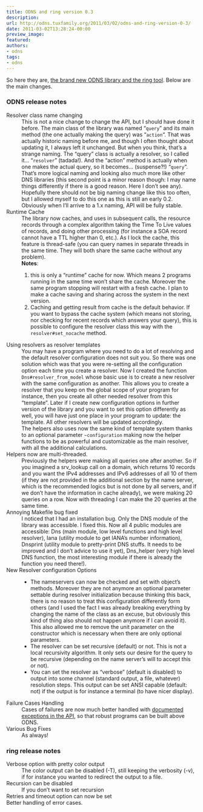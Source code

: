 ```yaml
---
title: ODNS and ring version 0.3
description:
url: http://odns.tuxfamily.org/2011/03/02/odns-and-ring-version-0-3/
date: 2011-03-02T13:28:24-00:00
preview_image:
featured:
authors:
- odns
tags:
- odns
---
```


<p>So here they are, <a href="http://download.tuxfamily.org/odns/odns-0.3.tar.gz">the brand new ODNS library and the ring tool</a>. Below are the main changes.</p>
<h3>ODNS release notes</h3>
<dl>
<dt>Resolver class name changing</dt>
<dt>
</dt><dd>This is not a nice change to change the API, but I should have done it before. The main class of the library was named &ldquo;<code>query</code>&rdquo; and its main method (the one actually making the query) was &ldquo;<code>action</code>&ldquo;. That was actually historic naming before me, and though I often thought about updating it, I always left it unchanged. But when you think, that&rsquo;s a strange naming. The &ldquo;query&rdquo; class is actually a resolver, so I called it&hellip; &ldquo;<code>resolver</code>&rdquo; (tadada!). And the &ldquo;action&rdquo; method is actually when one makes the actual query, so it becomes&hellip; (suspense?!) &ldquo;<code>query</code>&ldquo;.<br/>
That&rsquo;s more logical naming and looking also much more like other DNS libraries (this second point is a minor reason though: I may name things differently if there is a good reason. Here I don&rsquo;t see any). Hopefully there should not be big naming change like this too often, but I allowed myself to do this one as this is still an early 0.2. Obviously when I&rsquo;ll arrive to a 1.x naming, API will be fully stable.</dd>

<dt>Runtime Cache</dt>
<dd>The library now caches, and uses in subsequent calls, the resource records through a complex algorithm taking the Time To Live values of records, and doing other processing (for instance a SOA record cannot have a TTL higher than 0, etc.). As I lock the cache, this feature is thread-safe (you can query names in separate threads in the same time. They will both share the same cache without any problem).<br/>
<strong>Notes</strong>:
<ol>
<li>this is only a &ldquo;runtime&rdquo; cache for now. Which means 2 programs running in the same time won&rsquo;t share the cache. Moreover the same program stopping will restart with a fresh cache. I plan to make a cache saving and sharing across the system in the next version.</li>
<li>Caching and getting result from cache is the default behavior. If you want to bypass the cache system (which means not storing, nor checking for recent records which answers your query), this is possible to configure the resolver class this way with the <code>resolver#set_nocache</code> method.</li>
</ol>
</dd>
<dt>Using resolvers as resolver templates</dt>
<dd>You may have a program where you need to do a lot of resolving and the default resolver configuration does not suit you. So there was one solution which was that you were re-setting all the configuration option each time you create a resolver. Now I created the function <code>Dns#resolver_from_model</code> whose basic use is to create a new resolver with the same configuration as another. This allows you to create a resolver that you keep on the global scope of your program for instance, then you create all other needed resolver from this &ldquo;template&rdquo;. Later if I create new configuration options in further version of the library and you want to set this option differently as well, you will have just one place in your program to update: the template. All other resolvers will be updated accordingly.<br/>
The helpers also uses now the same kind of template system thanks to an optional parameter <code>~configuration</code> making now the helper functions to be as powerful and customizable as the main resolver, with all the additional calculations.</dd>
<dt>Helpers now are multi-threaded.</dt>
<dd>Previously the helpers were making all queries one after another. So if you imagined a srv_lookup call on a domain, which returns 10 records and you want the IPv4 addresses and IPv6 addresses of all 10 of them (if they are not provided in the additional section by the name server, which is the recommended logics but is not done by all servers, and if we don&rsquo;t have the information in cache already), we were making 20 queries on a row. Now with threading I can make the 20 queries at the same time.</dd>
<dt>Annoying Makefile bug fixed</dt>
<dd>I noticed that I had an installation bug. Only the DNS module of the library was accessible. I fixed this. Now all 4 public modules are accessible: Dns (main module, low level functions and high level resolver), Iana (utility module to get IANA&rsquo;s number information), Dnsprint (utility module to pretty-print DNS stuffs. It needs to be improved and I don&rsquo;t advice to use it yet), Dns_helper (very high level DNS function, the most interesting module if there is already the function you need there!).</dd>
<dt>New Resolver configuration Options</dt>
<dd>
<ul>
<li>The nameservers can now be checked and set with object&rsquo;s methods. Moreover they are not anymore an optional parameter settable during resolver initialization because thinking this back, there is no reason to treat this configuration differently form others (and I used the fact I was already breaking everything by changing the name of the class as an excuse, but obviously this kind of thing also should not happen anymore if I can avoid it). This also allowed me to remove the unit parameter on the constructor which is necessary when there are only optional parameters.</li>
<li>The resolver can be set recursive (default) or not. This is not a local recursivity algorithm. It only sets our desire for the query to be recursive (depending on the name server&rsquo;s will to accept this or not).</li>
<li>You can set the resolver as &ldquo;verbose&rdquo; (default is disabled) to output into some channel (standard output, a file, whatever) resolution steps. This output can be set ANSI capable (default: not) if the output is for instance a terminal (to have nicer display).</li>
</ul>
</dd>
<dt>Failure Cases Handling</dt>
<dd>Cases of failures are now much better handled with <a href="http://odns.tuxfamily.org/doc/dns/html/Dns.resolver-c.html">documented exceptions in the API</a>, so that robust programs can be built above ODNS.</dd>
<dt>Various Bug Fixes</dt>
<dd>As always!</dd>
</dl>
<h3>ring release notes</h3>
<dl>
<dt>Verbose option with pretty color output</dt>
<dd>The color output can be disabled (-T), still keeping the verbosity (-v), if for instance you wanted to redirect the output to a file.</dd>
<dt>Recursion can be disabled</dt>
<dd>If you don&rsquo;t want to set recursion</dd>
<dt>Retries and timeout option can now be set</dt>
<dd></dd>
<dt>Better handling of error cases.</dt>
<dd></dd>
</dl>

